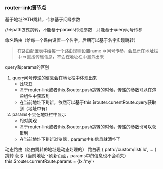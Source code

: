 ### router-link细节点
基于地址PATH跳转，传参基于问号参数
<router-link to='/custom/list'></router-link>
<router-link :to="{path:'/custom/list'}"></router-link>

<router-link to='/custom/list?lx=my'></router-link>
<router-link :to="{path:'/custom/list',query:{lx:'my'}}"></router-link>
//=>path方式跳转，不能基于params传递参数，只能基于query问号传参

命名路由（给每一个路由设置一个名字，后期可以基于名字实现跳转）
> 在路由配置表中给每一个路由规则设置name
<router-link :to="{name:'customList'}"></router-link>
<router-link :to="{name:'customList',query:{lx:'my'}}"></router-link> 
=>问号传参，会显示在地址栏中
<router-link :to="{name:'customList',params:{lx:'my'}}"></router-link>
=>直接传递信息，不会在地址栏中显示出来

query和params的区别
1. query问号传递的信息会在地址栏中体现出来
	+ 比较丑
	+ 基于router-link或者this.$router.push跳转的时候，传递的参数可以在渲染组件中获取到
	+ 在当前地址下刷新，依然可以基于this.$router.currentRoute.query获取到（地址中有）
2. params不会在地址栏中显示
	+ 相对美观
	+ 基于router-link或者this.$router.push跳转的时候，传递的参数也可以获取到
	+ 在当前地址下刷新浏览器，params中的信息就清空了

动态路由（路由跳转的地址是动态处理的）
路由表
{
	path:'/custom/list/:lx',
	...
}
跳转
<router-link to="/custom/list/my"></router-link>
获取（当前地址下刷新页面，params中的信息也不会消失）
this.$router.currentRoute.params = {lx:'my'}
